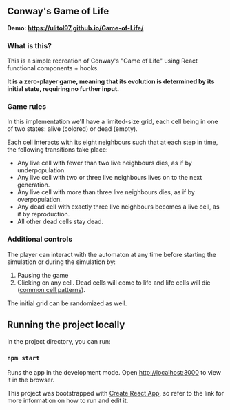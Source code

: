 

## Conway's Game of Life

**Demo: https://ulitol97.github.io/Game-of-Life/**


### What is this?

This is a simple recreation of Conway's "Game of Life" using React functional components + hooks.

**It is a zero-player game, meaning that its evolution is determined by its initial state, requiring no further input.**

### Game rules

In this implementation we'll have a limited-size grid, each cell being in one of two states: alive (colored) or dead (empty).

Each cell interacts with its eight neighbours such that at each step in time, the following transitions take place:

- Any live cell with fewer than two live neighbours dies, as if by underpopulation.
- Any live cell with two or three live neighbours lives on to the next generation.
- Any live cell with more than three live neighbours dies, as if by overpopulation.
- Any dead cell with exactly three live neighbours becomes a live cell, as if by reproduction.
- All other dead cells stay dead.

### Additional controls

The player can interact with the automaton at any time before starting the simulation or during the simulation by:
1) Pausing the game
2) Clicking on any cell. Dead cells will come to life and life cells will die ([common cell patterns](https://en.wikipedia.org/wiki/Conway%27s_Game_of_Life#Examples_of_patterns)).

The initial grid can be randomized as well.


## Running the project locally

In the project directory, you can run:

### `npm start`

Runs the app in the development mode.
Open [http://localhost:3000](http://localhost:3000) to view it in the browser.

This project was bootstrapped with [Create React App](https://github.com/facebook/create-react-app), so refer to the link for more information on how to run and edit it.
